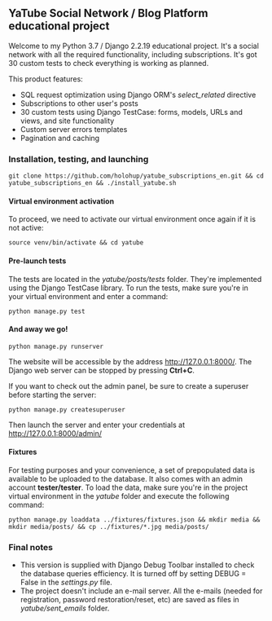 ## YaTube Social Network / Blog Platform educational project

Welcome to my Python 3.7 / Django 2.2.19 educational project. It's a social network with all the required functionality, including subscriptions. It's got 30 custom tests to check everything is working as planned.

This product features:

- SQL request optimization using Django ORM's _select_related_ directive
- Subscriptions to other user's posts
- 30 custom tests using Django TestCase: forms, models, URLs and views, and site functionality
- Custom server errors templates
- Pagination and caching

### Installation, testing, and launching

```
git clone https://github.com/holohup/yatube_subscriptions_en.git && cd yatube_subscriptions_en && ./install_yatube.sh
```

#### Virtual environment activation

To proceed, we need to activate our virtual environment once again if it is not active:

```
source venv/bin/activate && cd yatube
```

#### Pre-launch tests

The tests are located in the _yatube/posts/tests_ folder. They're implemented using the Django TestCase library. To run the tests, make sure you're in your virtual environment and enter a command:

```
python manage.py test
```

#### And away we go!

```
python manage.py runserver
```

The website will be accessible by the address http://127.0.0.1:8000/.
The Django web server can be stopped by pressing **Ctrl+C**.

If you want to check out the admin panel, be sure to create a superuser before starting the server:
```
python manage.py createsuperuser
```

Then launch the server and enter your credentials at http://127.0.0.1:8000/admin/

#### Fixtures

For testing purposes and your convenience, a set of prepopulated data is available to be uploaded to the database. It also comes with an admin account **tester/tester**. To load the data, make sure you're in the project virtual environment in the _yatube_ folder and execute the following command:

```
python manage.py loaddata ../fixtures/fixtures.json && mkdir media && mkdir media/posts/ && cp ../fixtures/*.jpg media/posts/
```

### Final notes
- This version is supplied with Django Debug Toolbar installed to check the database queries efficiency. It is turned off by setting DEBUG = False in the _settings.py_ file.
- The project doesn't include an e-mail server. All the e-mails (needed for registration, password restoration/reset, etc) are saved as files in _yatube/sent_emails_ folder.

